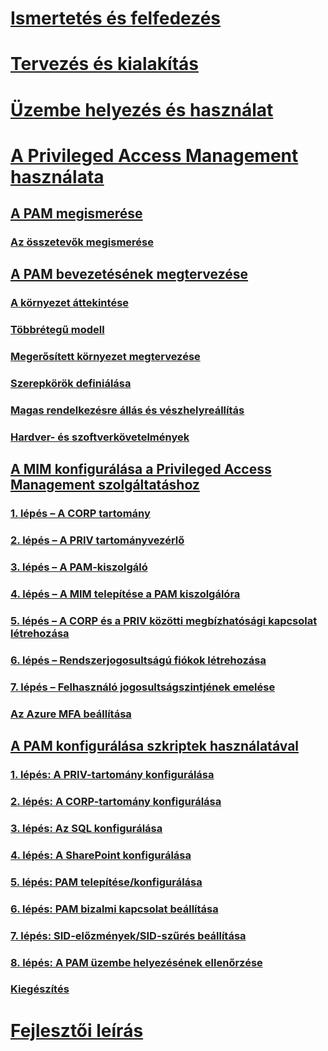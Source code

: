 # [Ismertetés és felfedezés](/microsoft-identity-manager/understand-explore/microsoft-identity-manager-2016)
# [Tervezés és kialakítás](/microsoft-identity-manager/plan-design/microsoft-identity-manager-2016-supported-platforms)
# [Üzembe helyezés és használat](/microsoft-identity-manager/deploy-use/microsoft-identity-manager-deploy)
# [A Privileged Access Management használata](privileged-identity-management-for-active-directory-domain-services.md)
## [A PAM megismerése](privileged-identity-management-for-active-directory-domain-services.md)
### [Az összetevők megismerése](principles-of-operation.md)
## [A PAM bevezetésének megtervezése](environment-overview.md)
### [A környezet áttekintése](environment-overview.md)
### [Többrétegű modell](tier-model-for-partitioning-administrative-privileges.md)
### [Megerősített környezet megtervezése](planning-bastion-environment.md)
### [Szerepkörök definiálása](defining-roles-for-pam.md)
### [Magas rendelkezésre állás és vészhelyreállítás](high-availability-disaster-recovery-considerations-bastion-environment.md)
### [Hardver- és szoftverkövetelmények](hardware-software-requirements.md)
## [A MIM konfigurálása a Privileged Access Management szolgáltatáshoz](configuring-mim-environment-for-pam.md)
### [1. lépés – A CORP tartomány](step-1-prepare-corp-domain.md)
### [2. lépés – A PRIV tartományvezérlő](step-2-prepare-priv-domain-controller.md)
### [3. lépés – A PAM-kiszolgáló](step-3-prepare-pam-server.md)
### [4. lépés – A MIM telepítése a PAM kiszolgálóra](step-4-install-mim-components-on-pam-server.md)
### [5. lépés – A CORP és a PRIV közötti megbízhatósági kapcsolat létrehozása](step-5-establish-trust-between-priv-corp-forests.md)
### [6. lépés – Rendszerjogosultságú fiókok létrehozása](step-6-transition-group-to-pam.md)
### [7. lépés – Felhasználó jogosultságszintjének emelése](step-7-elevate-user-access.md)
### [Az Azure MFA beállítása](use-azure-mfa-for-activation.md)
## [A PAM konfigurálása szkriptek használatával](sp1-pam-configure-using-scripts.md)
### [1. lépés: A PRIV-tartomány konfigurálása](sp1-step1-configuring-priv-domain.md)
### [2. lépés: A CORP-tartomány konfigurálása](sp1-step2-configuring-corp-domain.md)
### [3. lépés: Az SQL konfigurálása](sp1-step3-installing-configuring-sql.md)
### [4. lépés: A SharePoint konfigurálása](sp1-step4-configuring-sharepoint.md)
### [5. lépés: PAM telepítése/konfigurálása](sp1-step5-configuring-pam.md)
### [6. lépés: PAM bizalmi kapcsolat beállítása](sp1-step6-setup-pam-trust.md)
### [7. lépés: SID-előzmények/SID-szűrés beállítása](sp1-step7-setup-sidhistory-sidfiltering.md)
### [8. lépés: A PAM üzembe helyezésének ellenőrzése](sp1-step8-pam-deployment-verification.md)
### [Kiegészítés](sp1-pam-deployment-addendum.md)
# [Fejlesztői leírás](/microsoft-identity-manager/reference/microsoft-identity-manager-2016-developer-reference)


<!--HONumber=Sep16_HO4-->



